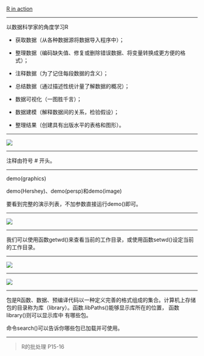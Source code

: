 
[R in action](http://www.manning.com/kabacoff/)

---


以数据科学家的角度学习R

- 获取数据（从各种数据源将数据导入程序中）；
 
- 整理数据（编码缺失值、修复或删除错误数据、将变量转换成更方便的格式）；

- 注释数据（为了记住每段数据的含义）； 

- 总结数据（通过描述性统计量了解数据的概况）；

- 数据可视化（一图胜千言）；

- 数据建模（解释数据间的关系，检验假设）；

- 整理结果（创建具有出版水平的表格和图形）。

---

![](http://img3.douban.com/view/photo/photo/public/p2190645995.jpg)

---

注释由符号 # 开头。

---

demo(graphics)

demo(Hershey)、demo(persp)和demo(image)

要看到完整的演示列表，不加参数直接运行demo()即可。

----

![](http://img5.douban.com/view/photo/photo/public/p2190647726.jpg)

---

我们可以使用函数getwd()来查看当前的工作目录，或使用函数setwd()设定当前的工作目录。

---

![](http://img3.douban.com/view/photo/photo/public/p2190648405.jpg)

---

![](http://img3.douban.com/view/photo/photo/public/p2190650782.jpg)

---

包是R函数、数据、预编译代码以一种定义完善的格式组成的集合。计算机上存储包的目录称为库（library）。函数.libPaths()能够显示库所在的位置， 函数library()则可以显示库中
有哪些包。

命令search()可以告诉你哪些包已加载并可使用。

---
> R的批处理 P15-16















